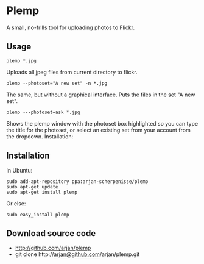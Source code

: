 Plemp
=====

A small, no-frills tool for uploading photos to Flickr.

Usage
-----

    plemp *.jpg

Uploads all jpeg files from current directory to flickr.

    plemp --photoset="A new set" -n *.jpg 

The same, but without a graphical interface. Puts the files in the set "A new set".

    plemp ---photoset=ask *.jpg

Shows the plemp window with the photoset box highlighted so you can type the title for the photoset, or select an existing set from your account from the dropdown.
Installation:

Installation
------------

In Ubuntu:

    sudo add-apt-repository ppa:arjan-scherpenisse/plemp
    sudo apt-get update
    sudo apt-get install plemp

Or else:

    sudo easy_install plemp


Download source code
--------------------

 * http://github.com/arjan/plemp
 * git clone http://arjan@github.com/arjan/plemp.git
